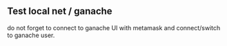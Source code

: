 ## Test local net / ganache
do not forget to connect to ganache UI with metamask
and connect/switch to ganache user.


